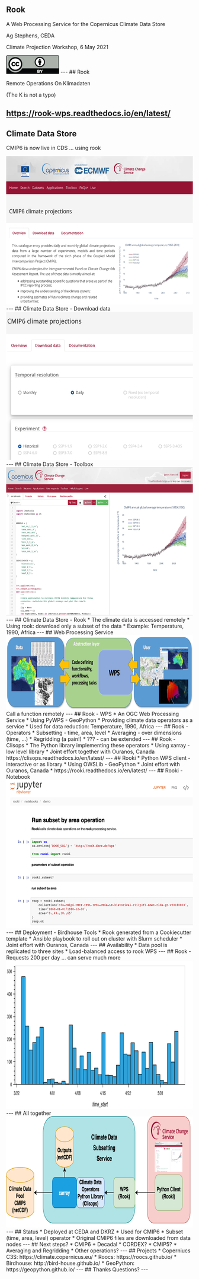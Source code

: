 ## Rook

A Web Processing Service for the Copernicus Climate Data Store

Ag Stephens, CEDA

Climate Projection Workshop, 6 May 2021

<img height="50" src="media/cc-license.png" alt="Creative Commons License"/>
---
## Rook

Remote Operations On Klimadaten

(The K is not a typo)

https://rook-wps.readthedocs.io/en/latest/
---
## Climate Data Store
CMIP6 is now live in CDS ... using rook

<img height="400" src="media/cds-cmip6.png" alt="CDS CMIP6"/>
---
## Climate Data Store - Download data

<img height="400" src="media/cds-download.png" alt="CDS download"/>
---
## Climate Data Store - Toolbox

<img height="400" src="media/cds-toolbox.png" alt="CDS download"/>
---
## Climate Data Store - Rook
* The climate data is accessed remotely
* Using rook: download only a subset of the data
* Example: Temperature, 1990, Africa
---
## Web Processing Service
<img height="200" src="media/wps_adamsteer.png" alt="WPS"/>
Call a function remotely
---
## Rook - WPS
* An OGC Web Processing Service
* Using PyWPS - GeoPython
* Providing climate data operators as a service
* Used for data reduction: Temperature, 1990, Africa
---
## Rook - Operators
* Subsetting - time, area, level
* Averaging - over dimensions (time, ...)
* Regridding (a pain!)
* ??? - can be extended
---
## Rook - Clisops
* The Python library implementing these operators
* Using xarray - low level library
* Joint effort together with Ouranos, Canada
https://clisops.readthedocs.io/en/latest/
---
## Rooki
* Python WPS client - interactive or as library
* Using OWSLib - GeoPython
* Joint effort with Ouranos, Canada
* https://rooki.readthedocs.io/en/latest/
---
## Rooki - Notebook
<img height="400" src="media/rooki-demo.png" alt="Rooki Notebook"/>
---
## Deployment - Birdhouse Tools
* Rook generated from a Cookiecutter template
* Ansible playbook to roll out on cluster with Slurm scheduler
* Joint effort with Ouranos, Canada
---
## Availability
* Data pool is replicated to three sites
* Load-balanced access to rook WPS
---
## Rook - Requests
200 per day ... can serve much more
<img height="400" src="media/rook_requests.png" alt="Rook Requests"/>
---
## All together
<img height="300" src="media/rook-4cds.png" alt="Rook for CDS"/>
---
## Status
* Deployed at CEDA and DKRZ
* Used for CMIP6
* Subset (time, area, level) operator
* Original CMIP6 files are downloaded from data nodes
---
## Next steps?
* CMIP6 + Decadal
* CORDEX?
* CMIP5?
* Averaging and Regridding
* Other operations?
---
## Projects
* Coperniucs C3S: https://climate.copernicus.eu/
* Roocs: https://roocs.github.io/
* Birdhouse: http://bird-house.github.io/
* GeoPython: https://geopython.github.io/
---
## Thanks
Questions?
---
